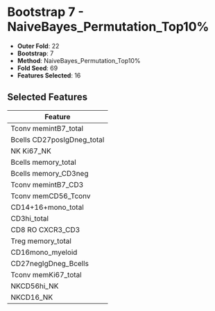 # Bootstrap 7 - NaiveBayes_Permutation_Top10%

- **Outer Fold**: 22
- **Bootstrap**: 7
- **Method**: NaiveBayes_Permutation_Top10%
- **Fold Seed**: 69
- **Features Selected**: 16

## Selected Features

| Feature |
|---------|
| Tconv memintB7_total |
| Bcells CD27posIgDneg_total |
| NK Ki67_NK |
| Bcells memory_total |
| Bcells memory_CD3neg |
| Tconv memintB7_CD3 |
| Tconv memCD56_Tconv |
| CD14+16+mono_total |
| CD3hi_total |
| CD8 RO CXCR3_CD3 |
| Treg memory_total |
| CD16mono_myeloid |
| CD27negIgDneg_Bcells |
| Tconv memKi67_total |
| NKCD56hi_NK |
| NKCD16_NK |
